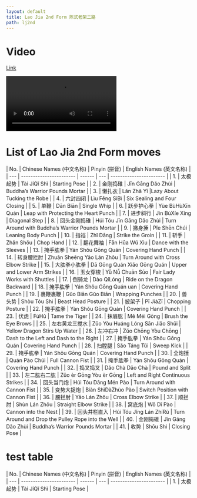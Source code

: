 ```yaml
---
layout: default
title: Lao Jia 2nd Form 陈式老架二路
path: lj2nd
---
```


# Video

[Link](https://s3-ap-southeast-2.amazonaws.com/video.sergeishutov.com/TaiChi+2nd+Form.mp4)

  <video controls>
    <source src="https://s3-ap-southeast-2.amazonaws.com/video.sergeishutov.com/TaiChi+2nd+Form.mp4" type="video/mp4">
  </video>

# List of Lao Jia 2nd Form moves

| No. | Chinese Names (中文名称) | Pinyin (拼音) | English Names (英文名称) |
| --- | ----------------------- | ------ | --- | ----------------------- |
| 1.  | 太极起势  | Tài JíQǐ Shì | Starting Pose |
| 2.  | 金刚捣碓 | Jīn Gāng Dǎo Zhùi | Buddha’s Warrior Pounds Mortar |
| 3.  | 懒扎衣 | Lǎn Zhǎ Yī |Lazy About Tucking the Robe |
| 4.  | 六封四闭 | Lìu Fēng SìBì | Six Sealing and Four Closing |
| 5.  | 单鞭 | Dān Biān | Single Whip |
| 6.  | 跃步护心拳 | Yùe BùHùXīn Quán | Leap with Protecting the Heart Punch |
| 7.  | 进步斜行  | Jìn BùXíe Xíng | Diagonal Step |
| 8.  | 回头金刚捣碓 | Húi Tóu Jīn Gāng Dǎo Zhùi | Turn Around with Buddha’s Warrior Pounds Mortar |
| 9.  | 撇身捶 | Pǐe Shēn Chúi | Leaning Body Punch |
| 10. | 指裆 | Zhǐ Dāng | Strike the Groin |
| 11. | 斩手 | Zhǎn Shǒu | Chop Hand |
| 12. | 翻花舞袖 | Fān Hūa Wǔ Xìu | Dance with the Sleeves |
| 13. | 掩手肱拳 | Yán Shǒu Gōng Quán | Covering Hand Punch |
| 14. | 转身腰拦肘 | Zhuǎn Sheēng Yāo Lán Zhǒu | Turn Around with Cross Elbow Strike |
| 15. | 大肱拳小肱拳 | Dā Gōng Quán Xiǎo Gōng Quán | Upper and Lower Arm Strikes |
| 16. | 玉女穿梭 | Yǜ Nǚ Chuān Sūo | Fair Lady Works with Shuttles |
| 17. | 倒骑龙 | Dào QíLóng | Ride on the Dragon Backward |
| 18. | 掩手肱拳 | Yán Shǒu Gōng Quán uan | Covering Hand Punch |
| 19. | 裹鞭裹鞭 | Gǔo Biān Gǔo Biān | Wrapping Punches |
| 20. | 兽头势 | Shòu Tóu Shì | Beast Head Posture |
| 21. | 披架子 | Pī JiàZǐ | Chopping Posture |
| 22. | 掩手肱拳 | Yán Shǒu Gōng Quán | Covering Hand Punch |
| 23. | 伏虎 | FúHǔ | Tame the Tiger |
| 24. | 抹眉肱 | Mě Méi Gōng | Brush the Eye Brows |
| 25. | 左右黄龙三搅水 | Zǔo Yòu Huáng Lóng Sān Jiǎo Shǔi | Yellow Dragon Stirs Up Water |
| 26. | 左冲右冲 | Zǔo Chōng Yòu Chōng | Dash to the Left and Dash to the Right |
| 27. | 掩手肱拳 | Yán Shǒu Gōng Quán | Covering Hand Punch |
| 28. | 扫膛腿 | Sǎo Táng Tǔi | Sweep Kick |
| 29. | 掩手肱拳 | Yán Shǒu Gōng Quán | Covering Hand Punch |
| 30. | 全炮捶 | Quán Pào Chúi | Full Cannon Fist |
| 31. | 掩手肱拳 | Yán Shǒu Gōng Quán | Covering Hand Punch |
| 32. | 捣叉捣叉 | Dǎo Chà Dǎo Chà | Pound and Split |
| 33. | 左二肱右二肱 | Zǔo èr Gōng Yòu èr Gōng | Left and Right Continuous Strikes |
| 34. | 回头当门炮 | Húi Tóu Dāng Mén Pào | Turn Around with Cannon Fist |
| 35. | 变势大捉炮 | Biàn ShìDàZhùo Pào | Switch Position with Cannon Fist |
| 36. | 腰拦肘 | Yāo Lán Zhǒu |  Cross Elbow Strike |
| 37. | 顺拦肘 | Shùn Lán Zhǒu | Straight Elbow Strike |
| 38. | 窝底炮 | Wō Dǐ Pào | Cannon into the Nest |
| 39. | 回头井栏直入 | Húi Tóu Jǐng Lán ZhíRù | Turn Around and Drop the Pulley Rope into the Well |
| 40. | 金刚捣碓 | Jīn Gāng Dǎo Zhùi | Buddha’s Warrior Pounds Mortar |
| 41. | 收势 | Shōu Shì | Closing Pose |


# test table

| No. | Chinese Names (中文名称) | Pinyin (拼音) | English Names (英文名称) |
| --- | ----------------------- | ------ | --- | ----------------------- |
| 1.  | 太极起势  | Tài JíQǐ Shì | Starting Pose |

